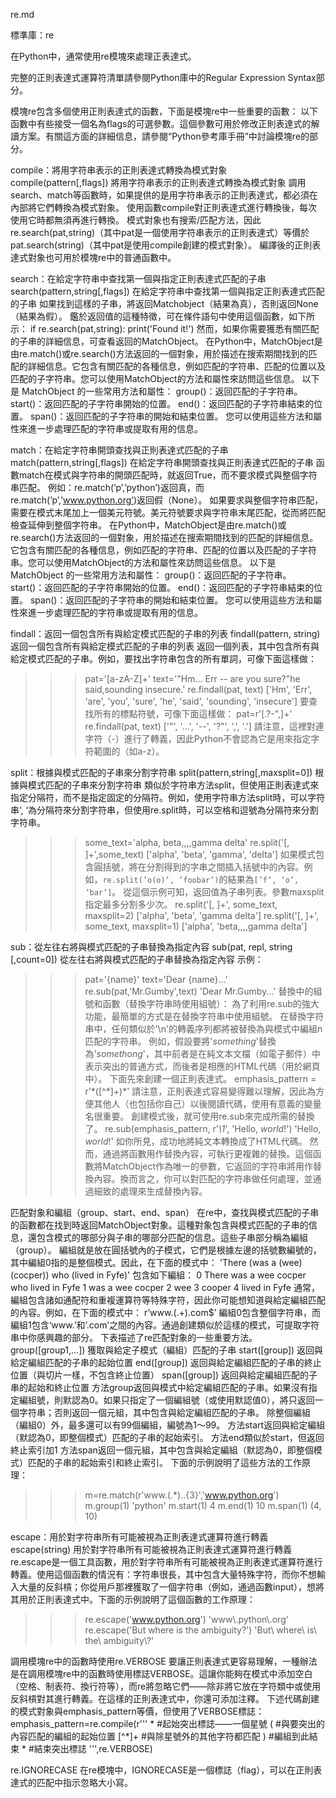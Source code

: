 re.md

標準庫：re

在Python中，通常使用re模塊來處理正表達式。

完整的正則表達式運算符清單請參閱Python庫中的Regular Expression Syntax部分。

模塊re包含多個使用正則表達式的函數，下面是模塊re中一些重要的函數：
以下函數中有些接受一個名為flags的可選參數。這個參數可用於修改正則表達式的解讀方案。有關這方面的詳細信息，請參閱“Python參考庫手冊”中討論模塊re的部分。


compile：將用字符串表示的正則表達式轉換為模式對象
compile(pattern[,flags])          將用字符串表示的正則表達式轉換為模式對象
調用search、match等函數時，如果提供的是用字符串表示的正則表達式，都必須在內部將它們轉換為模式對象。
使用函數compile對正則表達式進行轉換後，每次使用它時都無須再進行轉換。
模式對象也有搜索/匹配方法，因此re.search(pat,string)（其中pat是一個使用字符串表示的正則表達式）等價於pat.search(string)（其中pat是使用compile創建的模式對象）。
編譯後的正則表達式對象也可用於模塊re中的普通函數中。


search：在給定字符串中查找第一個與指定正則表達式匹配的子串
search(pattern,string[,flags])          在給定字符串中查找第一個與指定正則表達式匹配的子串
如果找到這樣的子串，將返回Matchobject（結果為真），否則返回None（結果為假）。
鑑於返回值的這種特徵，可在條件語句中使用這個函數，如下所示：
if re.search(pat,string):
    print('Found it!')
然而，如果你需要獲悉有關匹配的子串的詳細信息，可查看返回的MatchObject。
在Python中，MatchObject是由re.match()或re.search()方法返回的一個對象，用於描述在搜索期間找到的匹配的詳細信息。它包含有關匹配的各種信息，例如匹配的字符串、匹配的位置以及匹配的子字符串。您可以使用MatchObject的方法和屬性來訪問這些信息。
以下是 MatchObject 的一些常用方法和屬性：
group()：返回匹配的子字符串。
start()：返回匹配的子字符串開始的位置。
end()：返回匹配的子字符串結束的位置。
span()：返回匹配的子字符串的開始和結束位置。
您可以使用這些方法和屬性來進一步處理匹配的字符串或提取有用的信息。


match：在給定字符串開頭查找與正則表達式匹配的子串
match(pattern,string[,flags])          在給定字符串開頭查找與正則表達式匹配的子串
函數match在模式與字符串的開頭匹配時，就返回True，而不要求模式與整個字符串匹配。
例如：re.match(’p’,’python’)返回真，而re.match(’p’,’www.python.org’)返回假（None）。
如果要求與整個字符串匹配，需要在模式末尾加上一個美元符號。美元符號要求與字符串末尾匹配，從而將匹配檢查延伸到整個字符串。
在Python中，MatchObject是由re.match()或re.search()方法返回的一個對象，用於描述在搜索期間找到的匹配的詳細信息。它包含有關匹配的各種信息，例如匹配的字符串、匹配的位置以及匹配的子字符串。您可以使用MatchObject的方法和屬性來訪問這些信息。
以下是 MatchObject 的一些常用方法和屬性：
group()：返回匹配的子字符串。
start()：返回匹配的子字符串開始的位置。
end()：返回匹配的子字符串結束的位置。
span()：返回匹配的子字符串的開始和結束位置。
您可以使用這些方法和屬性來進一步處理匹配的字符串或提取有用的信息。


findall：返回一個包含所有與給定模式匹配的子串的列表
findall(pattern, string)          返回一個包含所有與給定模式匹配的子串的列表
返回一個列表，其中包含所有與給定模式匹配的子串。例如，要找出字符串包含的所有單詞，可像下面這樣做：
>>>pat='[a-zA-Z]+'
>>>text='"Hm... Err -- are you sure?"he said,sounding insecure.'
>>>re.findall(pat, text)
['Hm', 'Err', 'are', 'you', 'sure', 'he', 'said', 'sounding', 'insecure']
要查找所有的標點符號，可像下面這樣做：
>>>pat=r'[.?\-",]+'
>>>re.findall(pat, text)
['"', '...', '--', '?"', ',', '.']
請注意，這裡對連字符（-）進行了轉義，因此Python不會認為它是用來指定字符範圍的（如a-z）。


split：根據與模式匹配的子串來分割字符串
split(pattern,string[,maxsplit=0])          根據與模式匹配的子串來分割字符串
類似於字符串方法split，但使用正則表達式來指定分隔符，而不是指定固定的分隔符。例如，使用字符串方法split時，可以字符串‘, ‘為分隔符來分割字符串，但使用re.split時，可以空格和逗號為分隔符來分割字符串。
>>>some_text='alpha, beta,,,,gamma    delta'
>>>re.split('[, ]+',some_text)
['alpha', 'beta', 'gamma', 'delta']
如果模式包含圓括號，將在分割得到的字串之間插入括號中的內容。例如，`re.split(’o(o)’, ’foobar’)`的結果為`[’f’, ’o’, ’bar’]`。
從這個示例可知，返回值為子串列表。參數maxsplit指定最多分割多少次。
>>>re.split('[, ]+', some_text, maxsplit=2)
['alpha', 'beta', 'gamma    delta']
>>>re.split('[, ]+', some_text, maxsplit=1)
['alpha', 'beta,,,,gamma    delta']


sub：從左往右將與模式匹配的子串替換為指定內容
sub(pat, repl, string [,count=0])          從左往右將與模式匹配的子串替換為指定內容
示例：
>>>pat='{name}'
>>>text='Dear {name}...'
>>>re.sub(pat,'Mr.Gumby',text)
'Dear Mr.Gumby...'
替換中的組號和函數（替換字符串時使用組號）：
為了利用re.sub的強大功能，最簡單的方式是在替換字符串中使用組號。
在替換字符串中，任何類似於'\\n'的轉義序列都將被替換為與模式中編組n匹配的字符串。
例如，假設要將'*something*'替換為'<em>somethong</em>'，其中前者是在純文本文檔（如電子郵件）中表示突出的普通方式，而後者是相應的HTML代碼（用於網頁中）。
下面先來創建一個正則表達式。
>>>emphasis_pattern = r'\*([^\*]+)\*'
請注意，正則表達式容易變得難以理解，因此為方便其他人（也包括你自己）以後閱讀代碼，使用有意義的變量名很重要。
創建模式後，就可使用re.sub來完成所需的替換了。
>>>re.sub(emphasis_pattern, r'<em>\1</em>', 'Hello, *world*!')
'Hello, <em>world</em>!'
如你所見，成功地將純文本轉換成了HTML代碼。
然而，通過將函數用作替換內容，可執行更複雜的替換。這個函數將MatchObject作為唯一的參數，它返回的字符串將用作替換內容。換而言之，你可以對匹配的字符串做任何處理，並通過細致的處理來生成替換內容。


匹配對象和編組（group、start、end、span）
在re中，查找與模式匹配的子串的函數都在找到時返回MatchObject對象。這種對象包含與模式匹配的子串的信息，還包含模式的哪部分與子串的哪部分匹配的信息。這些子串部分稱為編組（group）。
編組就是放在圓括號內的子模式，它們是根據左邊的括號數編號的，其中編組0指的是整個模式。因此，在下面的模式中：
'There (was a (wee) (cocper)) who (lived in Fyfe)'
包含如下編組：
0 There was a wee cocper who lived in Fyfe
1 was a wee cocper
2 wee
3 cooper
4 lived in Fyfe
通常，編組包含諸如通配符和重複運算符等特殊字符，因此你可能想知道與給定編組匹配的內容。例如，在下面的模式中：
r’www\.(.+)\.com$’
編組0包含整個字符串，而編組1包含‘www.’和’.com’之間的內容。通過創建類似於這樣的模式，可提取字符串中你感興趣的部分。
下表描述了re匹配對象的一些重要方法。
group([group1,…])       獲取與給定子模式（編組）匹配的子串
start([group])          返回與給定編組匹配的子串的起始位置
end([group])            返回與給定編組匹配的子串的終止位置（與切片一樣，不包含終止位置）
span([group])           返回與給定編組匹配的子串的起始和終止位置
方法group返回與模式中給定編組匹配的子串。如果沒有指定編組號，則默認為0。如果只指定了一個編組號（或使用默認值0），將只返回一個字符串；否則返回一個元組，其中包含與給定編組匹配的子串。
除整個編組（編組0）外，最多還可以有99個編組，編號為1～99。
方法start返回與給定編組（默認為0，即整個模式）匹配的子串的起始索引。
方法end類似於start，但返回終止索引加1
方法span返回一個元組，其中包含與給定編組（默認為0，即整個模式）匹配的子串的起始索引和終止索引。
下面的示例說明了這些方法的工作原理：
>>>m=re.match(r'www\.(.*)\..{3}','www.python.org')
>>>m.group(1)
'python'
>>>m.start(1)
4
>>>m.end(1)
10
>>>m.span(1)
(4, 10)


escape：用於對字符串所有可能被視為正則表達式運算符進行轉義
escape(string) 用於對字符串所有可能被視為正則表達式運算符進行轉義
re.escape是一個工具函數，用於對字符串所有可能被視為正則表達式運算符進行轉義。使用這個函數的情況有：字符串很長，其中包含大量特殊字符，而你不想輸入大量的反斜槓；你從用戶那裡獲取了一個字符串（例如，通過函數input），想將其用於正則表達式中。下面的示例說明了這個函數的工作原理：
>>>re.escape('www.python.org')
'www\\.python\\.org'
>>>re.escape('But where is the ambiguity?')
'But\\ where\\ is\\ the\\ ambiguity\\?'


調用模塊re中的函數時使用re.VERBOSE
要讓正則表達式更容易理解，一種辦法是在調用模塊re中的函數時使用標誌VERBOSE。這讓你能夠在模式中添加空白（空格、制表符、換行符等），而re將忽略它們——除非將它放在字符類中或使用反斜槓對其進行轉義。在這樣的正則表達式中，你還可添加注釋。
下述代碼創建的模式對象與emphasis_pattern等價，但使用了VERBOSE標誌：
emphasis_pattern=re.compile(r'''
\*              #起始突出標誌——一個星號
(               #與要突出的內容匹配的編組的起始位置
[^\*]+          #與除星號外的其他字符都匹配
)               #編組到此結束
\*              #結束突出標誌
''',re.VERBOSE)


re.IGNORECASE
在re模塊中，IGNORECASE是一個標誌（flag），可以在正則表達式的匹配中指示忽略大小寫。